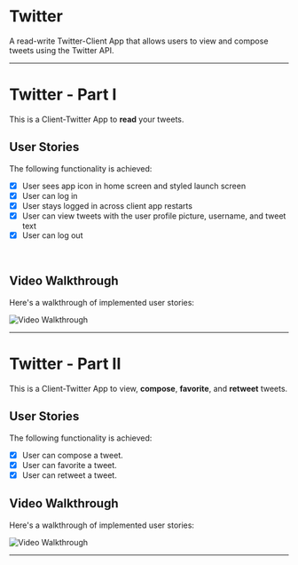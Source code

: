 # Twitter
A read-write Twitter-Client App that allows users to view and compose tweets using the Twitter API.

---

# Twitter - Part I

This is a Client-Twitter App to **read** your tweets.


## User Stories

The following functionality is achieved:

- [x] User sees app icon in home screen and styled launch screen
- [x] User can log in
- [x] User stays logged in across client app restarts
- [x] User can view tweets with the user profile picture, username, and tweet text
- [x] User can log out

<!--
The following features can be implemented:

- [ ] User can pull to refresh.
- [ ] User can load past tweets infinitely.
-->

&nbsp;

## Video Walkthrough

Here's a walkthrough of implemented user stories:

<img src='http://g.recordit.co/n2LCosobVZ.gif' title='Video Walkthrough' width='' alt='Video Walkthrough' />

---

# Twitter - Part II

This is a Client-Twitter App to view, **compose**, **favorite**, and **retweet** tweets.


## User Stories

The following functionality is achieved:

- [x] User can compose a tweet.
- [x] User can favorite a tweet.
- [x] User can retweet a tweet.

<!--
The following features can be implemented:

- [ ] When composing a tweet, user sees a countdown for the number of characters remaining for the tweet (out of 280)
- [ ] User can view their profile in a profile tab.
- [ ] User sees embedded images in tweet if available.
-->

## Video Walkthrough

Here's a walkthrough of implemented user stories:

<img src='http://g.recordit.co/KnkLvKwFe8.gif' title='Video Walkthrough' width='' alt='Video Walkthrough' />

---
